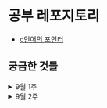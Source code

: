 # 공부 레포지토리

- [c언어의 포인터](cs/2022-09-02_pointer.markdown)

## 궁금한 것들

<details>
<summary>9월 1주</summary>
      
- [x] 시간복잡도 구할때 c와 n0으로 n구하는 부분
  - c는 상수를 초기화하여 그래프 형을 유지하기위한 공통 상수
- [x] 유클리드 알고리즘 최대 공약수 증명
- [x] 기초 자료형, 파생 자료형, 사용자 정의 자료형의 차이는 무엇일까?
  - 기초 자료형은 원시 타입, 파생 자료형은 
- [x] 추상 데이터 자료형과 인터페이스
  - 추상 데이터 타입: 사용자 정의 자료형
  - 상속자가 반드시 구현해야하는것 abstract function
  - extends - 객체를 가져다 쓰는거
  - interface - 상속받아서 구현하도록 강제하는것
- [x] 알고리즘 기초수학 수열. 등비수열 등차수열?
- [x] 2775
  - 등차수열 등비수열로 꼭 나눠서 정리할 필요는 없음. 
- [x] 배열의 응용: 다항식
  - 코드를 읽을 줄 알아야 한다. 모든 항을 저장하는 다항식 표현 방법에서는 최고차항과 계수값을 저장하며, 다항식의 덧셈에서는 새로운 구조체를 초기화하고 최고차항부터 차수가 같은 계수끼리 덧셈하며 구조체를 갱신해가며 완성된 구조체를 반환한다.
- [x] 2839
  - 완전탐색은 2의 n승(3,5)이기 때문에 적합하지 않고 그리디 혹은 dp로 구현하는 것이 좋음. 그리디가 가능한 이유는 3,5로 구성된 가장 짧은 배열을 만드는 것이기 때문에 항상 최선의 선택이 정해져 있음
- [x] 파이썬: 리스트 컴프리헨션과 함수+람다 표현식 중 뭐가 더 빠른지?
  - 리스트 컴프리헨션
- [x] 파이썬: 외부 숫자 변수 재할당이 안되서 풀이 보니까 class, self 변수 만들던데 어떻게 하는 건지
  - class, self 변수로 할수 있지만 추천하진 않음. 변수 global 설정으로 외부 변수 사용 가능. 인자로 받는 방향으로 설계할 수 있도록 하자.
- [x] 1978
  - 소수 판별은 제곱근까지 구하는 것이 맞고, 식의 오류를 찾기.
  - 천장함수를 취해서 거짓을 참으로 판별하는 등의 오류가 있을것으로 추정. 디버깅을 통해 찾자. 
  - -> 이 경우 수가 소수인지 판별해야 하므로 수를 변형하면 안됨.
</details>
<details>
<summary>9월 2주</summary>

- [ ] 브루트포스 2789: 조합 직접 구현시 시간초과 되는 이유
- [ ] 스택-[일반적인 배열 프로그램](cs/자료구조/스택.md)-포인터 변수 이해한 내용 맞는지
- [ ] 스택-동적 스택 프로그램: s = (StackType*)[malloc](cs/2022-09-02_pointer.markdown#malloc-함수)(sizeof(StackType)); 스택타입에 *붙이는것? 스택타입의 크기만큼 메모리 할당? s가 포인터 변수라서?
- [ ] 스택-괄호 검사 프로그램#2 const char \*in?
- [ ] 큐의 응용: 버퍼 무슨소린지? 예시출력이 5의 배수도 아니고..
- [ ] 큐의 응용 프로그램 15p. 랜덤 시간 생성할때 srand = 랜덤 난수 생성?
- [ ] ch5 q->front, customer.id ->와 .의 차이
- [ ] 포인터 변수에 동적으로 메모리를 할당할때 malloc 함수로 메모리 할당?
- [ ] 연결리스트#2 리스트를 역순으로 만드는 연산 구현의 insert_last 함수가 이상함. 노드 순회후 마지막에 추가해야 하는것 아닌가?
- [ ] 헤드 노드는 데이터를 가지지 않고 가리키기만 하는데 head=node로 할당후 head 반환하는 이유? 헤드 포인터는 무엇?
- [ ] 노드 타입의 헤드를 가지는 연결리스트라는 추상 자료형을 쓰진 않는지.(헤드에 접근하고 함수 메서드화)
</details>
